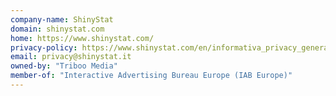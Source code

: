 ```yaml
---
company-name: ShinyStat
domain: shinystat.com
home: https://www.shinystat.com/
privacy-policy: https://www.shinystat.com/en/informativa_privacy_generale.html
email: privacy@shinystat.it
owned-by: "Triboo Media"
member-of: "Interactive Advertising Bureau Europe (IAB Europe)"
---
```





